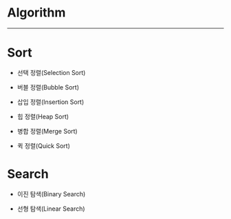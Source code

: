 # Algorithm

___

# Sort

- 선택 정렬(Selection Sort)

- 버블 정렬(Bubble Sort)

- 삽입 정렬(Insertion Sort)

- 힙 정렬(Heap Sort)

- 병합 정렬(Merge Sort)

- 퀵 정렬(Quick Sort)

# Search

- 이진 탐색(Binary Search)

- 선형 탐색(Linear Search)

